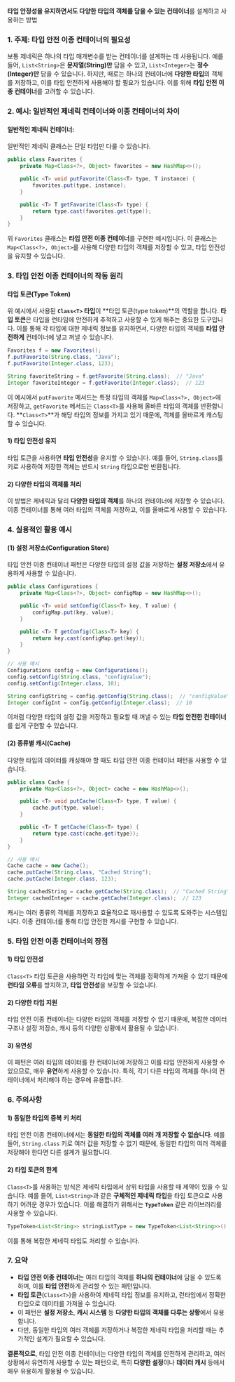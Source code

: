 
**타입 안정성을 유지하면서도 다양한 타입의 객체를 담을 수 있는 컨테이너**를 설계하고 사용하는 방법

### 1. 주제: **타입 안전 이종 컨테이너의 필요성**

보통 제네릭은 하나의 타입 매개변수를 받는 컨테이너를 설계하는 데 사용됩니다. 예를 들어, `List<String>`은 **문자열(String)만** 담을 수 있고, `List<Integer>`는 **정수(Integer)만** 담을 수 있습니다. 하지만, 때로는 하나의 컨테이너에 **다양한 타입**의 객체를 저장하고, 이를 타입 안전하게 사용해야 할 필요가 있습니다. 이를 위해 **타입 안전 이종 컨테이너**를 고려할 수 있습니다.

### 2. 예시: 일반적인 제네릭 컨테이너와 이종 컨테이너의 차이

#### 일반적인 제네릭 컨테이너:

일반적인 제네릭 클래스는 단일 타입만 다룰 수 있습니다.

```java
public class Favorites {
    private Map<Class<?>, Object> favorites = new HashMap<>();

    public <T> void putFavorite(Class<T> type, T instance) {
        favorites.put(type, instance);
    }

    public <T> T getFavorite(Class<T> type) {
        return type.cast(favorites.get(type));
    }
}
```

위 `Favorites` 클래스는 **타입 안전 이종 컨테이너**를 구현한 예시입니다. 이 클래스는 `Map<Class<?>, Object>`를 사용해 다양한 타입의 객체를 저장할 수 있고, 타입 안전성을 유지할 수 있습니다.

### 3. 타입 안전 이종 컨테이너의 작동 원리

#### **타입 토큰(Type Token)**

위 예시에서 사용된 **`Class<T>` 타입**이 **타입 토큰(type token)**의 역할을 합니다. **타입 토큰**은 타입을 런타임에 안전하게 추적하고 사용할 수 있게 해주는 중요한 도구입니다. 이를 통해 각 타입에 대한 제네릭 정보를 유지하면서, 다양한 타입의 객체를 **타입 안전하게** 컨테이너에 넣고 꺼낼 수 있습니다.

```java
Favorites f = new Favorites();
f.putFavorite(String.class, "Java");
f.putFavorite(Integer.class, 123);

String favoriteString = f.getFavorite(String.class);  // "Java"
Integer favoriteInteger = f.getFavorite(Integer.class);  // 123
```

이 예시에서 `putFavorite` 메서드는 특정 타입의 객체를 `Map<Class<?>, Object>`에 저장하고, `getFavorite` 메서드는 `Class<T>`를 사용해 올바른 타입의 객체를 반환합니다. **`Class<T>`**가 해당 타입의 정보를 가지고 있기 때문에, 객체를 올바르게 캐스팅할 수 있습니다.

#### 1) **타입 안전성 유지**

타입 토큰을 사용하면 **타입 안전성**을 유지할 수 있습니다. 예를 들어, `String.class`를 키로 사용하여 저장한 객체는 반드시 `String` 타입으로만 반환됩니다.

#### 2) **다양한 타입의 객체를 처리**

이 방법은 제네릭과 달리 **다양한 타입의 객체**를 하나의 컨테이너에 저장할 수 있습니다. 이종 컨테이너를 통해 여러 타입의 객체를 저장하고, 이를 올바르게 사용할 수 있습니다.

### 4. 실용적인 활용 예시

#### (1) **설정 저장소(Configuration Store)**

타입 안전 이종 컨테이너 패턴은 다양한 타입의 설정 값을 저장하는 **설정 저장소**에서 유용하게 사용할 수 있습니다.

```java
public class Configurations {
    private Map<Class<?>, Object> configMap = new HashMap<>();

    public <T> void setConfig(Class<T> key, T value) {
        configMap.put(key, value);
    }

    public <T> T getConfig(Class<T> key) {
        return key.cast(configMap.get(key));
    }
}

// 사용 예시
Configurations config = new Configurations();
config.setConfig(String.class, "configValue");
config.setConfig(Integer.class, 10);

String configString = config.getConfig(String.class);  // "configValue"
Integer configInt = config.getConfig(Integer.class);  // 10
```

이처럼 다양한 타입의 설정 값을 저장하고 필요할 때 꺼낼 수 있는 **타입 안전한 컨테이너**를 쉽게 구현할 수 있습니다.

#### (2) **종류별 캐시(Cache)**

다양한 타입의 데이터를 캐싱해야 할 때도 타입 안전 이종 컨테이너 패턴을 사용할 수 있습니다.

```java
public class Cache {
    private Map<Class<?>, Object> cache = new HashMap<>();

    public <T> void putCache(Class<T> type, T value) {
        cache.put(type, value);
    }

    public <T> T getCache(Class<T> type) {
        return type.cast(cache.get(type));
    }
}

// 사용 예시
Cache cache = new Cache();
cache.putCache(String.class, "Cached String");
cache.putCache(Integer.class, 123);

String cachedString = cache.getCache(String.class);  // "Cached String"
Integer cachedInteger = cache.getCache(Integer.class);  // 123
```


캐시는 여러 종류의 객체를 저장하고 효율적으로 재사용할 수 있도록 도와주는 시스템입니다. 이종 컨테이너를 통해 타입 안전한 캐시를 구현할 수 있습니다.

### 5. 타입 안전 이종 컨테이너의 장점

#### 1) **타입 안전성**

`Class<T>` 타입 토큰을 사용하면 각 타입에 맞는 객체를 정확하게 가져올 수 있기 때문에 **런타임 오류**를 방지하고, **타입 안전성**을 보장할 수 있습니다.

#### 2) **다양한 타입 지원**

타입 안전 이종 컨테이너는 다양한 타입의 객체를 저장할 수 있기 때문에, 복잡한 데이터 구조나 설정 저장소, 캐시 등의 다양한 상황에서 활용될 수 있습니다.

#### 3) **유연성**

이 패턴은 여러 타입의 데이터를 한 컨테이너에 저장하고 이를 타입 안전하게 사용할 수 있으므로, 매우 **유연**하게 사용할 수 있습니다. 특히, 각기 다른 타입의 객체를 하나의 컨테이너에서 처리해야 하는 경우에 유용합니다.

### 6. 주의사항

#### 1) **동일한 타입의 중복 키 처리**

타입 안전 이종 컨테이너에서는 **동일한 타입의 객체를 여러 개 저장할 수 없습니다**. 예를 들어, `String.class` 키로 여러 값을 저장할 수 없기 때문에, 동일한 타입의 여러 객체를 저장해야 한다면 다른 설계가 필요합니다.

#### 2) **타입 토큰의 한계**

`Class<T>`를 사용하는 방식은 제네릭 타입에서 상위 타입을 사용할 때 제약이 있을 수 있습니다. 예를 들어, `List<String>`과 같은 **구체적인 제네릭 타입**을 타입 토큰으로 사용하기 어려운 경우가 있습니다. 이를 해결하기 위해서는 **`TypeToken`** 같은 라이브러리를 사용할 수 있습니다.

```java
TypeToken<List<String>> stringListType = new TypeToken<List<String>>() {};
```

이를 통해 복잡한 제네릭 타입도 처리할 수 있습니다.

### 7. 요약

- **타입 안전 이종 컨테이너**는 여러 타입의 객체를 **하나의 컨테이너**에 담을 수 있도록 하며, 이를 **타입 안전**하게 관리할 수 있는 패턴입니다.
- **타입 토큰**(`Class<T>`)을 사용하여 제네릭 타입 정보를 유지하고, 런타임에서 정확한 타입으로 데이터를 가져올 수 있습니다.
- 이 패턴은 **설정 저장소**, **캐시 시스템** 등 **다양한 타입의 객체를 다루는 상황**에서 유용합니다.
- 다만, 동일한 타입의 여러 객체를 저장하거나 복잡한 제네릭 타입을 처리할 때는 추가적인 설계가 필요할 수 있습니다.

**결론적으로**, 타입 안전 이종 컨테이너는 다양한 타입의 객체를 안전하게 관리하고, 여러 상황에서 유연하게 사용할 수 있는 패턴으로, 특히 **다양한 설정**이나 **데이터 캐시** 등에서 매우 유용하게 활용될 수 있습니다.